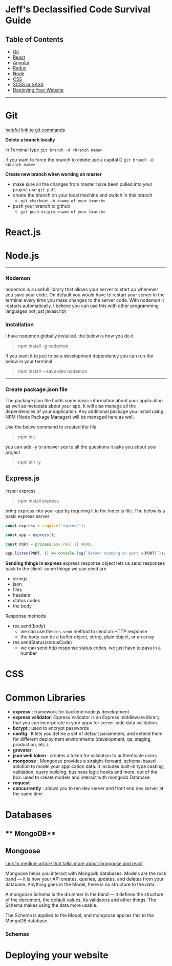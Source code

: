 # Jeff's Declassified Code Survival Guide

## Table of Contents

- [Git](#Git)
- [React](#React.js)
- [Angular]()
- [Redux](#Redux)
- [Node](#Node.js)
- [CSS](#CSS)
- [SCSS or SASS](#SCSS-or-SASS)
- [Deploying Your Website](#Deploying-your-website)

---

# Git

[helpful link to git commands](https://github.com/Kunena/Kunena-Forum/wiki/Create-a-new-branch-with-git-and-manage-branches)

**Delete a branch locally**

in Terminal type `git branch -d <branch name>`

if you want to force the branch to delete use a capital D `git branch -D <branch name>`

**Create new branch when working on master**

- make sure all the changes from master have been pulled into your project use `git pull`
- create the branch on your local machine and switch in this branch
  - `git checkout -b <name of your branch>`
- push your branch to github
  - `git push origin <name of your branch>`

# React.js

# Node.js

---

### **Nodemon**

nodemon is a usefull library that allows your server to start up whenever you save your code. On default you would have to restart your server in the terminal every time you make changes to the server code. With nodemon it restarts automatically. I believe you can use this with other programming languages not just javascript

### **Installation**

I have nodemon globally installed. the below is how you do it

> npm install -g nodemon

If you want it to just to be a development dependency you can run the below in your terminal

> nom install --save-dev nodemon

---

### **Create package.json file**

The package.json file holds some basic information about your application as well as metadata about your app. It will also manage all the dependencies of your application. Any additional package you install using NPM (Node Package Manager) will be managed here as well.

Use the below command to created the file

> npm init

you can add -y to answer yes to all the questions it asks you about your project

> npm init -y

## Express.js

install express

> npm install express

bring express into your app by requiring it in the index.js file. The below is a basic express server

```javascript
const express = require('express');

const app = express();

const PORT = process.env.PORT || 4000;

app.listen(PORT, () => console.log(`Server running on port ${PORT}`));
```

**Sending things in express**
express response object lets us send responses back to the client. some things we can send are

- strings
- json
- files
- headers
- status codes
- the body

Response methods

- res.send(body)
  - we can use the `res.send` method to send an HTTP response
  - the body can be a buffer object, string, plain object, or an array
- res.sendStatus(statusCode)
  - we can send http response status codes. we just have to pass in a number

# CSS

# Common Libraries

- **express** : framework for backend node.js development
- **express validator**: Express Validator is an Express middleware library that you can incorporate in your apps for server-side data validation.
- **bcrypt** : used to encrypt passwords
- **config** : It lets you define a set of default parameters, and extend them for different deployment environments (development, qa, staging, production, etc.).
- **gravatar**:
- **json web token** : creates a token for validation to authenticate users
- **mongoose** : Mongoose provides a straight-forward, schema-based solution to model your application data. It includes built-in type casting, validation, query building, business logic hooks and more, out of the box. used to create models and interact with mongodb Database
- **request**
- **concurrently** : allows you to ren dev server and front end dev server at the same time

# Databases

## ** MongoDB**

## **Mongoose**

[Link to medium article that talks more about mongoose and react](https://medium.com/@KLMcGrath2/mongoose-schemas-in-react-f5c0afa5a47d)

Mongoose helps you interact with Mongodb databases. Models are the rock band — it is how your API creates, queries, updates, and deletes from your database. Anything goes in the Model, there is no structure to the data.

A mongoose Schema is the drummer in the band — it defines the structure of the document, the default values, its validators and other things. The Schema makes using the data more usable.

The Schema is applied to the Model, and mongoose applies this to the MongoDB database.

### **Schemas**

# Deploying your website
